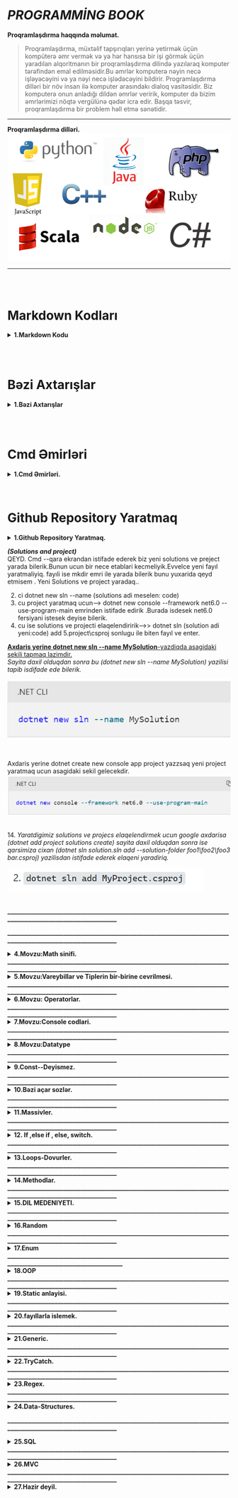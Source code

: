 #  ***PROGRAMMİNG BOOK*** 
<b> **Proqramlaşdırma haqqında məlumat.** </b><br/>
> Proqramlaşdırma, müxtəlif tapşırıqları yerinə yetirmək üçün kompüterə əmr vermək və ya hər hansısa bir işi görmək üçün yaradılan alqoritmanın bir proqramlaşdırma dilində yazılaraq komputer tərəfindən emal edilməsidir.Bu əmrlər komputerə nəyin necə işləyəcəyini və ya nəyi necə işlədəcəyini bildirir. Programlaşdırma dilləri bir növ insan ilə komputer arasındakı dialoq vasitəsidir. Biz komputerə onun anladığı dildən əmrlər veririk, komputer də bizim əmrlərimizi nöqtə vergülünə qədər icra edir. Başqa təsvir, proqramlaşdırma bir problem həll etmə sənətidir.
__________________________________________________________________________________
<b> **Proqramlaşdırma dilləri.**</b><br/>
<img src="image\1_L5QyrMNalM3yhtgdgBcvkQ.png" alt="Sekil silinib" title="Proqramlaşdırma dilləri."/><br/>
__________________________________________________________________________________
<br/><br/>
 # Markdown Kodları
 <details><summary> <b> 1.Markdown Kodu </b></summary><br/>
<b>Mətin üzərində dəyişiklər !</b><br/>

* H1 yazmaq üçün kod  (# CSharp) 
* H2 yazmaq üçün kod  (## CSharp)
* H3 yazmaq üçün kod  (### CSharp)
* H4 yazmaq üçün kod  (#### CSharp)
* H5 yazmaq üçün kod  (##### CSharp)
* H6 yazmaq üçün kod  (###### CSharp)
<br/>
<img src="./image/cs191.png" width="800" height="400" alt="Sekil silinib" title="Text yazilisi."/><br/>

<br/>
<br/>
<b>Çekboks əlavə etmək !</b><br/>

- [X] dolu çekboks  kodu | <b> - [X] Dolu</b>  
- [ ] boş  çekboks  kodu | <b>- [ ] Boş </b>

<br/>
<b>Mətini qalın və italiq yazmaq !</b><br/>

>* **Qalın yazmaq üçün** kod <b>(** Ulduzlar arasında qalın yazır **)</b> <br/>
>* __Qalın yazmaq üçün__ kod <b>(__ Alt xətlər arasında qalın yazır __)</b><br/>
>* *İtaliq yazmaq üçün* kod <b>(* Bir ulduz arasinda mətin italiq olur *)</b>      <br/>
>* _İtaliq yazmaq üçün_ kod <b>(_ Bir alt xətt arasida mətin italiq olur _)</b>      <br/>
>* ~~Üzərindən xətt çəkmək~~ kod <b>(~~ Tilda arasinda mətin uzərindən xətt çəkilir ~~)</b> 
>* Mətin yazdırmaq üçün isə ( > ) bu simvoldan isdifade edilir.
<br/>

<b>Link yerləsdirmək !</b><br/>
[Linkə keçid etmək üçün klikləyin !](https://www.google.com) kodu [Nəsə yaz](Link yerlesdir)

<b>Order ve Unorder yaratmaq !</b><br/>
<i>Bunları yaratmaq üçün aşağıdakı kimi yazılır kodu. </i>

1. A
    1. A
    2. A
2. B
    1. B
    2. B
3. D


* A
     * AA
     * AB
* B
    * BB
    * BA
* C

<b>Kodlarımızı səliqəli şəkildə çərçivəyə salamaq üçün aşağıdakı şəkildəki kimi etmək lazımdır. Burada CSharp sözü daxil edilən kodun hansi proqramlaşdırma dilində olduğunu bildirirş</b><br/>
<img src="./image/cs192.png"  alt="Sekil silinib" title="Nəticəsi aşağıdakı şəkildə gösdərilib."/><br/>
```CSharp 
            Console.WriteLine("Hello, World!");
            Console.ReadLine();
```



________________________________________________________________________________________
</details>

<br/><br/>
# Bəzi Axtarışlar
<details><summary><b>1.Bəzi Axtarışlar</b></summary><br/>
<a href="https://stackoverflow.com/questions/449887/sending-e-mail-using-c-sharp">1.C# E-mail gondermek yolu !</a><br>
<a href="https://survey.stackoverflow.co/2022/#technology">2.Burada proqram dillerinin ilden ile inkisafina baxa bilerik !</a><br>
<a href="https://app.diagrams.net/#G1mSYKv9CSSXe6tr4bshxjfb5QuU_hI0kP">3.Alqoritim qurmaq ucun isdifade edilen sexemleri bize verir !</a><br>
<a href="https://learn.microsoft.com/en-us/dotnet/csharp/language-reference/keywords/">4.C# da acar sozlere baxmaq !</a><br>
<a href="http://www.java2s.com/Tutorial/CSharp/CatalogCSharp.htm">5.C# ders sayiti !</a><br>
<a href="http://extraconversion.com/base-number">6.Say sisteminin cevrilisi!</a>
_________________________________________________________________________________
</details>

<br/><br/>




# Cmd Əmirləri
<details><summary><b>1.Cmd  Əmirləri.</b></summary><br/>

1. <b>cd bosluq enter</b> olduğun fayıla aparır.<br/> 
2. <b>cd bosluq ..</b> bir fayıl geri çıxır.<br/>
3. <b>cd bosluq fayılın adı</b> adı qeyd edilən fayıla kecit edir.<br/> 
4. <b>cls</b> açılmış bütün məlumatları təmizləyir.<br/> 
5. <b>dir</b> fayılın içinə daxil olur.<br/> 
6. <b>mkdir</b> əmri ilə yeni fayıl yaradır.<br/> 
7. <b>prompt $$ </b> yeni sətri dollar ilə başlayır.<br/> 
8. <b>code .</b> visual studio coda keçid əmridir.<br/> 
9. <b>echo "" >>.gitignore</b> -- burada yeni cmd ekranında .gitignore fayılı yarada bilərik bu əmirlə.<br/>
10. <b>rundll32.exe user32.dll,LockWorkStation</b> komputeri cmd ile kilidləmək üçün olan əmirdir.<br/>
_________________________________________________________________________________
</details>
<br/><br/>

# Github Repository Yaratmaq
<details><summary><b>1.Github Repository Yaratmaq.</b></summary><br/>

>QEYD. Github yaratmaq ucun profile daxil olub qeydiyatdan kecirik, daha sonra ise bir nece emirden isdifade ederek yeni repositories yarada bilerik .
    …or create a new repository on the command line

```Github
echo "# Test-edrem" >> README.md
git init
git add README.md
git commit -m "first commit"
git branch -M main
git remote add origin https://github.com/xasiyevsamir/Test-edrem.git
git push -u origin main

```

```Github 
    

1.  git clone (linkimizi buraya yerlesdiririk).<br/>
2.  echo "dirnaq arasina ne isdesez yaza bilersiz">> README.md -------->>(readme fayıli yaratmaq ucundur.)<br/>
3.  git init ---------->>>(git pafqasi yaratmaq ucundur )<br/>
4.  git add README.md ------->>(readmi fayılini testiq etmek ucun)<br/>
5.  git commit -m "first commit" -----(deyisikliye ad vermek ucun)<br/>
6.  git branch -M main<br/>
7.  git remote add origin https://github.com/xasiyevRandom method./taskkkk.git<br/>
8.  git push -u origin main<br/>
9.  Eger Github-a ilk defe qosuluruqsa onda asgidaki emirleri etmeliyik ardicilliqla.<br/>
<b>a.git</b> config --global user.name "xasiyevsamir"<br/>
<b>b.git</b> config --global user.email "qeydiyyatdan kecdiyimiz email."<br/>
<b>c.git</b> config --global user.password "qeydiyyatdan kecdikde yaratdigimiz password."<br/>
<b>d.git</b> config user.name "xasiyevsamir"<br/>
<b>e.git</b> config user.email "qeydiyyatdan kecdiyimiz email."<br/>
<b>f.git</b> config user.password "qeydiyyatdan kecdikde yaratdigimiz password."<br/>
Bu emirlerden istifade etmekle yeni repositories yarada bilerik!!!
```
</details>









<b><i>(Solutions and project)</i></b><br/>
QEYD. Cmd --qara ekrandan istifade ederek biz yeni solutions ve preject yarada bilerik.Bunun ucun bir nece etablari kecmeliyik.Evvelce yeni fayıl yaratmaliyiq. fayıli ise mkdir emri ile yarada bilerik bunu yuxarida qeyd etmisem . Yeni Solutions ve project yaradaq..


2.  ci dotnet new sln --name (solutions adi meselen: code)
3.  cu project yaratmaq ucun--> dotnet new console --framework net6.0 --use-program-main emrinden istifade edirik .Burada isdesek net6.0 fersiyani istesek deyise bilerik.
4.  cu ise solutions ve projecti elaqelendiririk-->> dotnet sln (solution adi yeni:code) add 5.project\csproj sonlugu ile biten fayıl ve enter.<br/>

<a href="https://learn.microsoft.com/en-us/dotnet/core/tools/dotnet-sln"><b>Axdaris yerine dotnet new sln --name MySolution</b>-yazdiqda asagidaki sekili tapmaq lazimdir.</a><br/>
<i>Sayita daxil olduqdan sonra bu (dotnet new sln --name MySolution) yazilisi tapib isdifade ede bilerik. </i><br/>

<p>
<img src="image\cs35.png" alt="Sekil silinib" title="Yeni solutions yaratmaq."/>
</p><br/>
<p> Axdaris yerine dotnet create new console app project yazzsaq yeni project yaratmaq ucun asagidaki sekil gelecekdir.
<img src="image\cs36.png" alt="Sekil silinib" title="Yeni project yaratmaq."/>
</p><br/> 14.<i> Yaratdigimiz solutions ve projecs elaqelendirmek ucun google axdarisa (dotnet add project solutions create) sayita daxil olduqdan sonra ise qarsimiza cixan (dotnet sln solution.sln add --solution-folder foo1\foo2\foo3 bar.csproj) yazilisdan istifade ederek elaqeni yaradiriq.</i><br/>
<p>
<img src="image\cs37.png" alt="Sekil silinib" title="Yeni solutions yaratmaq."/>
</p><br/>
</details>
<b>________________________________________________________________________________________________________________</b>


<b>________________________________________________________________________________________________________________</b>

<details><summary><b>4.Movzu:Math sinifi.</b></summary><br/><br/>

1.<b>(Math.Pow(10,2))</b> ---> burada 10 kvadratini yazmisiq yeni (10\*10) .Bunu isdediyimiz kimi yaza bilerik yeni kub ve s. Meselen: Math.Pow(10,3) , (10,4).<br/> 2.<b>(Math.Log10)</b>---> ededin nece reqemli oldugunu tapir amma neticenin usdune mutleq 1 gelirik.<br/> 3.<b>(Math.sqrt)</b>----> koku tapmaq ucun istifada edilir.<br/> 4.<b>(Math.Round)</b>---> riyazi yuvarlasdirmaq ucun istifade edilir.<br/> 5.<b>(Math.Floor)</b>---> asagi yuvarlasdirmaq,yeni tam hisseye kimi atir.<br/> 6.<b>(Math.Ceiling)</b>---> yuxari yuvarlasdirmaq.<br/> 7.<b>(Math.PI)</b>---> pi deyeridir .hesabliyada isdifade ede bilerik.<br/> 8.<b>(Math.Abs)</b>--->Modulu tapmaq ucundur.<br/> 9.<b>(Math.Max)</b>--> ededin maksimumun tapir.<br/> 10.<b>(Math.Min)</b>--> ededin minumumun tapir.<br/>

</details>
<b>________________________________________________________________________________________________________________</b>

<details><summary><b>5.Movzu:Vareybillar ve Tiplerin bir-birine cevrilmesi.</b></summary>
23. Vareybillar bizim kod yazarken adlandirdigimiz hissedir ,yeni aldigimiz melumati, deyeri neyin daxilinde saxliyiriqsa bunlara vareybillar deyilir.Mes : int a =10; char='A'; string b="cofe", double c=12.3;
burada a,b, ve c vareybil adlanir.Vareybillari biz teyin edirik. Burada 10, 12.3, "cofe" ise data adlanir yeni melumat.Burada int, string ve double ise bizim datatype adlanir.Yeni datatype datanin hansi tipdan oldugunu bildirir, fincanda cofe dedikde burda cofe data b vareybil string ise datatype-dir.Yeni fincanin hansi materialdan oldugunu bildirir yeni saxsi ve ya suse.
<b>DataType-larin Novleri .</b>DataType 2 novu var <b>(Value ve Refarence)</b><br/><details><summary><b>Value</b></summary>Reqem tipli datalari saxlamaq ucundur Mes:<b>int,double,char,float,byte</b><br/><b>Reqem Tiplerin Cevrilmesi.</b> Bunun 2 izahi var.<br/> <b>1.Implicit ot auto conversion.</b><br/><i>Sekilde gorduyumuz kimi az tutumlu datatype cox tutumlu datatype uzerine atriq yeni onsuzda short ve int byte uzerine gotre bilir ve buna gorede bu cevirmeye avtomatic implicit deyilir.Yeni avtomatiq olaraq cevrir problemsiz.</i>
<a href="https://learn.microsoft.com/en-us/dotnet/csharp/language-reference/builtin-types/integral-numeric-types">1.Reqem tiplere bax.</a><br/>
<a href="http://www.unitconversion.org/numbers/base-10-to-base-2-conversion.html">2.Say sistemlerine cevirmeler.</a><br/>
<p>
 <img src="image\cs1.png" width="300" height="200" alt="Sekil silinib" title="Cevirme avtomatic implicit"/>
 </p><br/>
 <b>2.Explicit conversion.</b><br/>
 <i>Sekilden gorduyumuz kimi int tipinden olan bir datani ondan kicik tipe int-e cevirmek isdemisik ve biz cevirerken (short) yazmaqla demisik ki problem yoxdu int tipinde olan datani short tipi qebul ede bilecek ve qebul ede bilmese mesuliyyeti uzerime gotrurem .Eger short gotre bilmerse hemin tipi dovur edir ve ozu gotre bileceyi datada dayanir.Eger biz problem oldugu halda bize melum olmagini isdesek <b>checked</b>-ile biz bu erroru gore bilerik.</i>
 <p>
 <img src="image\cs2.png" width="300" height="200" alt="Sekil silinib" title="Explicit conversion."/>
 <img src="image\cs3.png" width="300" height="200" alt="Sekil silinib" title="Checked erroru."/>
</p>
<i><b>dec>long>doub>int>short>byte</b>.Reqem tipli datatiplerin tutumuna gore muqayisesi.</i>
<p>
<i>Reqem tipleri asagidakilardir.</i>
 <img src="image\cs44.png"  alt="Sekil silinib" title="Reqem tipleri"/>
</p>
 </details>
<details><summary><b>Refarence</b></summary><br/>Metin tipli datalari saxlamaq ucundur Mes:<b>string, class,Method,Massiv ve s.</b><br/>
<b><i>1.Convert.ToInt32</i></b>----> <i>Butun tiplerden cevirme apara bilir Parse dan ferqli olaraq.</i><br/>
<b><i>2.Tipin adi.Parse</i></b> ----> </i>Yalniz reqem tipli stringleri cevire bilir. mes: "123". Yeni string olmayan neyise cevire bilmir</i>.<br/>
<b><i>3.Tipin adi.TryParse(date, out Tipin adi a)</b></i>---> <i>bu cevirme digerlerinden ferqlenir yeni geriye bool (ture,false) qaytarir yeni cevrile bilir ya cevrile bilmir .</i></details>
</details>
<b>________________________________________________________________________________________________________________</b>

<details><summary><b>6.Movzu: Operatorlar.</b></summary>
Operatorlar bir nece yere ayrilirlar bunlar asagidakilardir.
<p>
 <img src="image\cs4.png" width="650" height="400" alt="Sekil silinib" title="Operatorlar."/>
 </p><br/>

 <details><summary><p><b>Sade operatorlar--></b>
 <img src="image\cs6.png" width="300"  alt="Sekil silinib" title=" Sade Operatorlar."/>
 </p></summary>
 <p>
 <img src="image\cs38.png"  alt="Sekil silinib" title=" Umumi sade emelliyat."/>
 </p>
<p>
 <img src="image\cs5.png" width="30px" height="30px" alt="Sekil silinib" title=" Toplama Operatoru."/>
 __Toplama emeliyyatini yerine yetirmek ucundur.<b> int number=number1+number2</b><br/>
 <img src="image\cs7.png" width="30px" height="30px" alt="Sekil silinib" title=" Cixma Operatoru."/>
 __Cixma emeliyyatini yerine yetirmek ucundur.<b> int number=number1-number2</b><br/>
 <img src="image\cs8.png" width="30px" height="30px" alt="Sekil silinib" title="Vurma Operatoru."/>
 __Vurma emeliyyatini yerine yetirmek ucundur.<b> int number=number1*number2</b><br/>
 <img src="image\cs9.png" width="30px" height="30px" alt="Sekil silinib" title="Bolme Operatoru."/>
 __Bolme emeliyyatini yerine yetirmek ucundur.<b> int number=number1/number2</b><br/>
 <img src="image\cs10.png" width="30px" height="30px" alt="Sekil silinib" title="Qaliq Alma Operatoru."/>
 __Qaliq alma emeliyyatini yerine yetirmek ucundur.<b> int number=number1%number2</b><br/>
 <img src="image\cs11.png" width="30px" height="30px" alt="Sekil silinib" title="Bir artirma Operatoru."/>
 __Bir artirma emeliyyatini yerine yetirmek ucundur.<b> int number=5; number++;</b><br/>
 <img src="image\cs12.png" width="30px" height="30px" alt="Sekil silinib" title="Bir azaltma Operatoru."/>
 __Bir azaltma emeliyyatini yerine yetirmek ucundur.<b> int number=5; number--;</b><br/>
 </p></details>
 <details><summary><p><b> Mentiqsel operatorlar--></b>
 <img src="image\cs13.png" width="300"  alt="Sekil silinib" title="Mentiqsel operatorlar."/>
 </p></summary>
 <img src="image\cs14.png" width="30px" height="30px" alt="Sekil silinib" title="Beraberdir Operatoru."/>
 __Beraberdir sertini yoxlamaq ucun operatordur ve geriye <b><i>true, false</i></b> qaytarir.<b></b><br/>
 <img src="image\cs15.png" alt="Sekil silinib" title="If ile yoxlamaq."/><br/>
 <img src="image\16.png" width="30px" height="30px" alt="Sekil silinib" title=" Ferqli Beraberdir Operatoru."/>
 __ Ferqli Beraberdir sertini yoxlamaq ucun operatordur ve geriye <b><i>true, false</i></b> qaytarir.<b></b><br/>
 <img src="image\cs16.png" alt="Sekil silinib" title="If ile yoxlamaq."/><br/>
 <img src="image\cs17.png" width="30px" height="30px" alt="Sekil silinib" title="Boyukdur Kicikdir Operatoru."/>
 __ Boyuk ve ya Kicik olub olmadigini yoxlamaq ucun operatordur ve geriye <b><i>true, false</i></b> qaytarir.<br/>
 <img src="image\cs18.png" alt="Sekil silinib" title="If ile yoxlamaq."/><br/>
 <img src="image\cs19.png" width="30px" height="30px" alt="Sekil silinib" title="Boyuk beraberdir Kicik beraberdir Operatoru."/>
 __ Boyuk beraberdir ve ya Kicik beraberdir olub olmadigini yoxlamaq ucun operatordur ve geriye <b><i>true, false</i></b> qaytarir.<br/>
 <img src="image\cs20.png" alt="Sekil silinib" title="If ile yoxlamaq."/><br/>
 <p>
 </details>
<details><summary><p><b>Serti operatorlar--></b>
 <img src="image\cs21.png" width="300"  alt="Sekil silinib" title="Serti operatorlar."/>
 </p></summary>
 <p>
 <img src="image\cs22.png" width="30px" height="30px" alt="Sekil silinib" title="Ve Operatoru."/>
 __ Ve operatoru butun sertlerin dogru olub olmadigini yoxlamaq ucun operatordur ve geriye <b><i>true, false</i></b> qaytarir. Butun sertler mutleq dogru olmalidir.Qeyd edek ki VE operatoru butun sertlerin her birini yoxlayir ki belke sonuncu sert false oldu diye.<br/>
 <img src="image\cs23.png" alt="Sekil silinib" title="If ile yoxlamaq."/><br/>
 <img src="image\cs24.png" width="30px" height="30px" alt="Sekil silinib" title="Ve ya Operatoru."/>
 __ Ve ya operatoru sertlerin hec olmasa biri dogru olub olmadigini yoxlamaq ucun operatordur ve geriye <b><i>true, false</i></b> qaytarir.Sertlererin hec olmasa biri mutleq dogru olmalidir.Qeyd edek kiVE YA operatoru evvelki sertlerde true gorse diger sertleri yoxlamir cunki VE YA operatorununa bir ture serti de qanedir.<br/>
 <img src="image\cs25.png" alt="Sekil silinib" title="If ile yoxlamaq."/><br/>
 <img src="image\cs26.png" width="30px" height="30px" alt="Sekil silinib" title="Inkar Operatoru."/>
 __ Inkar operatoru eger sertde <i>ture</i> gelse onu <i>false</i>, <i>false</i> gelse ise <i>true </i>edecekdir.<br/>
 <img src="image\cs27.png" alt="Sekil silinib" title="If ile yoxlamaq."/><br/>
 </p></details>
 <details><summary><p><b>BitWise operatorlar--></b>
 <img src="image\cs28.png" width="300"  alt="Sekil silinib" title="BitWise operatorlar."/>
 </p></summary>
 <p>
 <b>Hazirlanmayib.</b>
 </p>
 <p></details>
<details><summary><p><b>Teyin operatorlar--></b>
 <img src="image\cs29.png" width="300"  alt="Sekil silinib" title="Teyin operatorlar."/>
 </p></summary>
 <p>
 <img src="image\cs30.png" width="30px" height="30px" alt="Sekil silinib" title="Data Cix menimsetme Operatoru."/>
 __ Bu operatoru qisa yazilisda isdifade edirik .Sekilde baxa bilersiz.<br/>
 <img src="image\cs32.png" width="300"  alt="Sekil silinib" title="Qisa yazilis izah."/><br/>
 <img src="image\cs33.png" width="30px" height="30px" alt="Sekil silinib" title="Data Topla menimsetme Operatoru."/>
 __ Bu operatoru qisa yazilisda isdifade edirik .Sekilde baxa bilersiz.<br/>
 <img src="image\cs31.png" width="300"  alt="Sekil silinib" title="Qisa yazilis izah."/>
 <h1>Eyni ile vurma bolme eynidir.</h1>
 </p>
</details>
<details><summary><p><b>Muxdelif emeliyyat operatorlar--></b>
 <img src="image\cs34.png" width="300"  alt="Sekil silinib" title="Muxdelif emeliyyat operatorlar"/>
 </p></summary>
<i><b>Sizeof(int)-</b>DateType nece byte yer tutdugunu bildirir.</i><br/>
 <img src="image\cs39.png" width="300"  alt="Sekil silinib" title="Sizeof operatorlar"/>
 <img src="image\cs40.png" width="300"  alt="Sekil silinib" title="Netice"/><br/>
 <i><b>typeof(int)-</b>Datanin tayipini yoxlamaq ucundur.</i><br/>
 <img src="image\cs41.png" width="300"  alt="Sekil silinib" title="typeof operatorlar"/>
 <img src="image\cs42.png" width="300"  alt="Sekil silinib" title="Netice"/><br/>
 <i><b>?-null operatoru</b>-Reqem tipli datalar hec vaxd null ola bilmez ama biz mecbur ede bilerik ki o null olsun ve olanda serte girsin.</i><br/>
 <img src="image\cs43.png" width="300"  alt="Sekil silinib" title="?-null operatorlar"/>
 </p></summary>
</details></details>
<b>________________________________________________________________________________________________________________</b>

<details><summary><b>7.Movzu:Console codlari.</b></summary>
1.<b>Console.Write();</b> ---> bu kod vasitesi ile biz ekranda her hansi bir melumati cap(yazdira) ede bilerik.Yazini cap edir ve nobeti yazini cap etdirende qarsisina alir yeni Console.Write("Random method.")
Console.Write("xasiyev") netice---> Random method.xasiyev olacaqdir. oldugu setirde qalir.<br/> 2.<b>Console.WriteLine();</b> ---> bu yuxaridaki emirle eynidir lakin bu emirde eyni setirde deyil novbeti setire kecid olunur.<b>Netice----> Random method. </b> --->> xasiyev olacaqdir.<br/> 5.<b>Console.Redkey();</b> yazilmis her hansi melumati oxumaq ucun ekranda gozluyer bir melumat daxil etdikde ise baglanar.<br/> 6.<b>var key=Console.ReadKey(), (key.Key==ConsoleKey.Enter)</b>bu yazilisla biz isdifadecinin hasi duymeni sabasini izah ede bilerik.<br/> 7.<b>Console.ReadLine();</b> istifadeciden melumat almaq ucun ekranda gozluyer melumati daxil edib enteri basdiqada melumati bize getrir.<br/> 8.<b>Console.CursorTop()</b> bu method ise kursorun hal hazirki durdugu yeri gosderir.<br/> 9.<b>Console.SetCursorPosition(0,Console.CursorTop)</b> bu method ile cursoru harda durmagindan asli olmayaraq hemin setrin ilk baslangicina getrir.burada sifir o demekdirki hemin setr olsun Console.CursorTop ise hemin setirde kursorun hal hazirki durdugu yer.<br/> 10.<b>Console.WindowWidth</b> bu ise console ekrani boyunca demekdir.<br/>
</details>
<b>________________________________________________________________________________________________________________</b>

<details><summary><b>8.Movzu:Datatype</b></summary>
<b>Datatype 4 yere ayrilir .<i>(Metin, reqem, mentiqi, zaman......).....</i><a href="https://www.w3schools.com/cs/cs_data_types.php">Data type baxin --></a><br/></b><br/>
<details><summary><b>Metin tipli Datatipe.</b></summary>
1.<b>string</b> --> Her hansi bir metin tipli melumatlari saxlamaq ucun istifade edilir.Mes: <b>string name ="Random method.", "Random method. 123","1234".</b> stringin uzunlugu <b>name.Lenght</b> propertisi ile tapilir, bu zaman bosluqlarda sayilir.mes: <i>"Random method. 123" de uzunluq</i><b> 9 dur.</b><br/>
 <img src="image\cs147.png"   alt="Sekil silinib" title="?-null operatorlar"/>
</details>.

<b></b><br/> 2.<b>(Char)</b> --> bu tipde string tipi kimi eynidir lakin bir metin yeni A,B daxil etdikde istifade edrik eyni zamanda string de istifade etmek dogrudur .<b>string ve char methodlari</b><br/> -<b>(Join())</b> (qosmaq,birlesdirmek menasini verir) bu method ile metinleri bir birine isdediyimiz sekilde birlesdire bilerik. Mes: <b>string name1=string.Join("*",name)</b> -->Netice:Random method.*Random method. 123*1234 string[] ve char[] massivine ayitdir.<br/> -<b>(ToCharArray())</b> bu method ile stringde olan metni herif herif Char[] masivine yazdira bilerik.<br/> -<b>(Array.Reverse())</b> bu method masivlerin sonuncu ideksinden baslar sifirinci idekse atar sora axirdan 2ci ideksi birinci indekse atar ve s.<br/> -<b>(Data.PadLeft(6,'0'))</b> bu method sola isdenilen simvolu ve ya bolsulugu atmaq ucundur.Burda sola 6 sifir atdiq.<br/> -<b>(Data.PadRight(6,'0'))</b> bu method saga isdelinen simvolu ve ya boslugu atmaq ucundur.Burda saga 6 sifir atdiq.<br/> -<b>(Data.ToUpper())</b> bu method gelen ve ya elimizde olan datani hamisini boyuk heriflere cevirir.<br/> -<b>(Data.ToLower())</b> bu method gelen ve ya elimizde olan datanin hamisini kicik herife cevirir.<br/> -<b>(Data.Substring(0,4))</b> bu method datada necenci indeksden deyrikse ordan basliyir ve nece element gotur deyirikse o qederini gotrur, mes:burda 0-ci indeksden basliyir ve 4 element gotrur.<br/> -<b>(Data.IndexOf)</b>(indeks menasina gelir)--> bu method ise massiv ve ya kolleksionun daxilinde her hansi data var sa onun indeksini geri int olaraq donur.mes:<b>(int indeks= A1.IndexOf("Random method.");)</b> sozu varsa gedib onun indeksini tapib getrir.Amma qeyd edek ki bu method qarsisina cixan birinci elementin indeksini gotrur ve emeliyyati bitrir ,yeni orda bir nece Random method. sozu olsa ilk qarsisina cixani goturecekdi. Qeyd: edeki eger axdardigimiz soz orada yoxdursa int olaraq geri donus <b>-1</b> olacaqdir .Cunki sifir ozu mumkun indeksdir.<br/> -<b>(Data.Replace("Random method.","valeh"))</b> bu method ise metinde olan isdenilen datani basqa data ile deyismeye imkan verir.Burada Random method. sozunu metinden cixarib valeh sozunu elave etdik.<br/> -<b>(Data.Trim())</b> bu method sonda ve evvelde ki bosluqlari ve ya <b>Data.Trim('*')</b> sonu ve evelindeki ulduz ve ya diger simvollar olarsa olarida silecek.<br/> -<b>(Data.TrimStart())</b> bu methodda trimden toreyib ve ondan ferqli olaraq datanin evvelindeki boslugu ve ya simvolu silir.<br/> -<b>(Data.TrimEnd())</b> bu methodda trimden toreyib ve ondan ferqli olaraq datanin sonundaki boslugu ve ya simvollari silir.<br/> -<b>(Data.LastIndexOf())</b> IndexOf ile eyni isi gorur sadece axdarisa sondan baslayir ve ilk dogru melumati tapan kimi onun indeksini int olaraq geri donur ve emeliyyatii bitirir.Qeyd: LastIndexOf sondan basliyaraq yoxlayir ve ilk uygun datanin ik elementinin indeksini geri qaytarir mes:(Random method.) axdarsaq s- herifinin indeksini bize geri donus edecek.<br/> -<b>(Data.Insert(1,"salam"))</b> bu method ile isdenilen indekse isdediyimiz datani elave ede bilerik.burada 1ci indekse salam sozunu elave etdik.<br/> -<b>(Data.Remove(1,2))</b> bu method ile isdenilen indeksden baslayib sile bilerik eyni zamanda silme araliginida biz veririk meselen biz burda 1 ci indeksden basla 2 element sil demisik.<br/> -<b>string s=new string('\*',3)</b> --> bu o demekdir ki 3 dene <b>\*\*\*</b> yazdiracaq.Amma method deyil string obyektidir.<br/> 4.<b>StringBuilder sb = new StringBuilder();</b> bu da bir sinifdir ve metinlerle isleyir ve string tiplerinden daha cox suretlidi kolleksiondur demek olar ki. ve onun metodlari asagidakilardir.<br/>

-<br>sb.Append("Random method.")</b> bu methodun komeyi ile datani stringbuilder e elave etmek olar.Bu methodun 25 overladi var ve demek olarki butun tipleri stringbuilder e elave etmek olur.<br/> -<b>sb.AppendLine()</b> bu method ise datani elave edir ve novbeti datani bir asagi setre elave edir.BU methodun 3 overladi var yeni bezi tipleri stringe cevrib gondermeliyik.<br/> -<b>sb.AppendFormat("{0}{1}",2,3)</b> bu method ile stringleri datalara uygun yaza bilerik.Burada 0 ci indekse 2 1ci indekse ise 3 atdi.<br/> -<b>sb.AppendJoin()</b> bu method ise stringlerde oldugu kimi burdada datalari bir birine isdediyimiz kimi birlesdirir.<br/> -<b>sb.Clear()</b> bu method ile datani sile bilerik.<br/> -<b>sb.Length</b> bu ise method deyil sadece uzunlugunu tapa bilerik stringbuildin.<br/> -<b>sb.Capacity</b> bu da method deyil sadece ayirdigi yerdir .<br/>

5.<b>(object)</b> bu tip uzerine butun tipleri ala bilir yeni inti, double, string ve s.Lakin uzerine aldigi tipi o tip kimi de cixarmalidir. int a=10; object b=a;(qutulama boxing) int c=(int)b;(qutudan cixartma unboxing). bunlari intin dauble kecidi ve double
inte kecidi ile qarisdirmaq olma . Cox oxsasada coxda ferqlidirler. object tipin eslinde xaricden nese gelerse saxlanilmasi uc isdifade oluna biler. Cunki biz xaricden hansi tipin geleceyini bilmirik .<br/> 6.<b>(var)</b>---> Var sagina baxaraq datanin hansi tipden oldugunu anliyir. var tip deyil .<br/> 7.<b>(dynamic)</b> tipdir ve onun icindeki datalara baxa ve uzerinde emeliyat apara bilerik.sadece sehv nese daxil etdikde error bizden gizledir.<br/> 8.<b>(as)</b> bu kivord obyekte geden tipin hansi tip oldugunu bilmek ucun ve as kivordu geriye null qaytarir. Null ola bileceyini demek isdiyirikse ? isaresinden istifade edirik mes: byte? a=b as byte?.<br/> 9.<b>(is)</b> bu kivord de eyni ile as benzeyir yeni opject den gelen bayitdirmi int c =10; object v=c; (v is byte) ve ya (v is int)<br/>

<p><img src="image\cs46.png" height="500px"  alt="Sekil silinib" title="Interpolisin yazilisi."/></p>
</details>
<b>________________________________________________________________________________________________________________</b>
<details><summary><b>9.Const--Deyismez.</b></summary>
<b>Const</b>--<i>Staticdir ve deyisdirile bilmez ilk olaraq hansi deyeri aldisa o deyeride saxlayacaqdir.</i><br/>
<p><img src="image\cs45.png"  alt="Sekil silinib" title="Const-Sabit."/></p><br/><br/>
<b>readonly</b>--<i>Static deyil ve ilk yaradilan anda deyer ala biler ve ya conustructor methodun terkibinde deyer ala biler basqa hec yerde deyer ala bilmez.</i><br/>
<p><img src="image\cs190.png"   alt="Sekil silinib" title="readonly"/></p>
</details><b>________________________________________________________________________________________________________________</b>
<details>
<summary><b>10.Bəzi açar sozlər.</b></summary>
<p>
<img src="image\cs189.png"  alt="Sekil silinib" title="Acar sozler."/><br/><br/>
<img src="image\cs188.png"  alt="Sekil silinib" title="Acar sozler."/><br/><br/>


</p>
</details>
<b>________________________________________________________________________________________________________________</b>
<details><summary><b>11.Massivler.</b></summary>
 <i>
 <b>(int[] number=new int[3])</b> --> burada biz int vassivi yaratdiq .Massivler muxdelif tiplerden ola biler.Burada int[3] 3 reqemi masivvin nece elementli olmasini yeni nece int tipinden data saxlamasini gosderir.Burada 3 indeksli yeni 3 data saxlanilir.Lakin komputer sayarken 0 dan saymaga baslayir.Yeni (0,1,2) burda saysaq 3 data saxlamaq olar yeni 0 ci indeksde bir data ve digerlerinde eynisi.Massivlerin mehtodlari var ve biz bu methodlari istifade etmek ucun <b>Array.</b> klasindan isdifade edirik .Yeni massiv ucun hansi methodu cagirsaq Array. deyirik.BU methodlar asagidakilardir.
 </i>
<p><img src="image\cs47.png"   alt="Sekil silinib" title="1 olculu Massivler."/></p>
<a href="https://learn.microsoft.com/en-us/dotnet/csharp/programming-guide/arrays/multidimensional-arrays">1.Cox olculu massiv !</a><br/>
<b>Iki olculu massiv</b>.<i>Yuxaridaki sekildeki massiv 1 olculu massivdir 2 olculu massiv ise asagidakidir.</i><br/>
<p><img src="image\cs48.png"   alt="Sekil silinib" title="2 olculu Massivler."/></p>
<b>(int[] number=new int[3])</b> --> burada biz int vassivi yaratdiq .Massivler muxdelif tiplerden ola biler.Burada int[3] 3 reqemi masivvin nece elementli olmasini yeni nece int tipinden data saxlamasini gosderir.<br/>Burada 3 indeksli yeni 3 data saxlanilir.Lakin komputer sayarken 0 dan saymaga baslayir.Yeni (0,1,2) burda saysaq 3 data saxlamaq olar yeni 0 ci indeksde bir data ve digerlerinde eynisi.<br/>Massivlerin mehtodlari var ve biz bu methodlari istifade etmek ucun <b>Array)</b> klasindan isdifade edirik .Yeni massiv ucun hansi methodu cagirsaq Array. deyirik.BU methodlar asagidakilardir.<br/>
<b>1.Array.Resize(ref massiv, a))</b> bu method ile biz masssivin nece elementli oldugunu bilmediyimiz halda isdifade ederek her defe massivin uzunlugunu artira bilerik ve ref massiv ve int a datalarini qebul edir.<br/>
<b>2.Array.IndexOf()</b>(indeks menasina gelir)--> mena olaraq eyni isi gorur ferqi odur ki massivlerde <b>Array.)</b> diye cagrilir stringlerde ise <b>data.)</b> cagrilir.<br/>
<b>3.Array.Reverse()</b> bu method masivlerin sonuncu ideksinden baslar sifirinci idekse atar sora axirdan 2ci ideksi birinci indekse atar ve s. mena olaraq eyni isi gorur ferqi odur ki massivlerde <b>Array.)</b> diye cagrilir stringlerde ise <b>data.)</b> cagrilir.<br/>
<b>4.Sort()</b>(menasi A-Z e duzmek,siralamaqdir)-> A-Z e siraliyir metinleri ve reqemleri ise kicikden boyuye. mena olaraq eyni isi gorur ferqi odur ki massivlerde <b>4.Array.</b> diye cagrilir stringlerde ise <b>data.)</b> cagrilir.<br/>
<b>5.Array.Clear())</b> bu method ile massivin butun indekslerindeki elementleri hamisini sifir edir.<br/>
<b>6.Array.Exists(array, a => a == 10); int[] array = { 1, 5, 3, 4, 5, 4, 7, 8, 11, 10, 11, },)</b> bu method ise massivin icinde bize lazim olan eded var yoxsa yoxdur diye bize cavab verir ve geri donus ture ve false doner. Burada => boyukdur lamda isaresi adlanir ve yoxluyur ve cavab qaytarir , gorunduyu kimi biz burada massivde 10 reqemin olub olmamisini yoxlamisiq ve bize ture cavabini donecekdir.<br/>
<b>7.Array.FindAll(array, a => a == 5))</b> bu method da Array.Exists ile eyni isi gorur yeni axdardigimizi tapir ferqli olaraq ture,false deyil tapdigi datanin ozunu geri doner.<br/>
<b>8.Array.Copy(array,Newarray , 2, 5))</b> bu method ile bir massivdeki datani diger massive kopyaliya bilerik ve bunun ucun hansi massivden gotureceyikse onu qeyd edirik yeni massiv hansi olacaqsa onu qeyd edirik ve necenci indeksden baslasin kopyalamaga onu ve sonda nece element kopyalanacaq onu qeyd edirik.<br/>
</details>
<b>________________________________________________________________________________________________________________</b>
<details><summary><b>12. If ,else if , else, switch.</b></summary>
<i>Serti skopkalar--Bir nece sertin eyni anda yoxlanmasini isdeyirikse bir nece <b>if</b> yazmaliyiq ki butun sertlere daxil olsun eks halda ise bir <b>if</b> ve bir nece <b> else if</b> yazmaliyiq bu halda yalniz dogru serte daxil olacaq yeni butun sertleri bir bir yoxlamiyacaq . <b>else</b> ise ifin eksini bildirir. If olmadan else if ve ya else yazmaq olmaz.<b>if</b> -den sonra bir nece if ve ya else if yaza bilerik.</i><br/>
<p><img src="image\cs49.png"   alt="Sekil silinib" title="If ,else if , else,."/></p>
<i>switch skopqasi</i>
<p><img src="image\cs50.png"  width="350"   alt="Sekil silinib" title="switch."/></p>
<p><img src="image\cs51.png"  width="350"   alt="Sekil silinib" title="switch ferqli case olduqda ve eyni isi gordukde."/></p>

</details>
<b>________________________________________________________________________________________________________________</b>
<details><summary><b>13.Loops-Dovurler.</b></summary>
<i>Dovurlerin bir nece novleri var bunlara misal olaraq asagidakilari gosdere bilerik.
</i>
<ul type="square">
  <li><b>for loop;</b></li>
  <li><b>while loop;</b></li>
  <li><b>do while loop;</b></li>
  <li><b>foreach loop;</b></li>
</ul>
<i><b>for loop</b>.Asagidaki sekilde sertin yerine yeni for ne qeder dovur etmelidir yerine <b>true</b> yazdiqda sonsuz dovre dusecek.
</i><br/>
<p><img src="image\cs52.png"    alt="Sekil silinib" title="for loop"/></p>
<i><b>break-(qirmaq) ve contiune-(davam etmek)</b>.Acar sozlerdir ve dovur olduqda dovru isdediyimiz zaman qira ve ya davam etdire bilerik.Bu acar sozleri butun loop-larda isdifade ede bilerik.</i>
<p><img src="image\cs53.png"    alt="Sekil silinib" title="Acar sozler."/></p>
<i><b>while loop</b>. While dovru true,false qebul edir yeni ture oldugu muddetce dovur davam edecekdir.Ne zaman dovur false olarsa o zaman dovur bitecekdir.</i><br/>
<p><img src="image\cs54.png"    alt="Sekil silinib" title="While loop."/></p>
<i><b>do While loop</b>. Bu loop da While loop ile eynidir yalniz bir ferqi odur ki en azi emeliyyata bir defe girir sonra serti yoxlayir yeni sert sonda yoxlanilir true ise dovur davam edir false olduqda ise dovur bitir.</i><br/>
<p><img src="image\cs55.png"    alt="Sekil silinib" title="do While loop."/></p>
<i><b>foreach loop</b>. Bu dovur indeksli olan datalarda isdifade edile biler meselen massivler ve s.</i><br/>
<p><img src="image\cs56.png"    alt="Sekil silinib" title="foreach loop."/></p>
<i><b>goto l1</b>.Bu dovur ise yuxaridakilardan ferqli olaraq biz sert dogru olduqda yeniden kodu oxmagini yeni yeniden baslamasini isdiye bilerik.Asagidaki sekilde daha yaxsi izah edilib. Diger dovur ise method-un icinde ozunu cagirmaqdi asagidaki sekilde her iki mmisal gosterilib.</i><br/>
<p><img src="image\cs57.png"    alt="Sekil silinib" title="goto l1."/></p>
<p><img src="image\cs58.png"    alt="Sekil silinib" title="Method ile dovur."/></p>

</details>
<b>________________________________________________________________________________________________________________</b>
<details><summary><b>14.Methodlar.</b></summary>
<i><b>(Methodlar)</b>----> methodlar kod yazarken bize cox komeklik edir yeni bir method yazib bir hissesi eyni olan tapsiriqda yeniden cagirib isdifade ede bilerik.Biz yeni metodlar yarada bilerik.Methodlar geriye deyer qaytaran ve geriye deyer qaytarmiyan olur.Geriye deyer qaytaran methodlarda <b>return)</b> acar sozunden isdifade olunur.Methodlari Class-larin daxilinde yaradilir ve isdediyimiz qeder method yarada bilerik .Methodlar eyni adli olduqda gonderilen <b>datatype-lari)</b> ferqli olmalidir.Mes: Topla methodu <b>int number)</b> qebul edirse novbeti Topla methodu <b>int number,int a)</b> qebul etmelidir ve s.Deqiq desek method adlari eyni olduqda onlarin data qebul etmelerinin sayi ferqli ve ya daxil olan datanin tipleri ferqli ya da ki daxil olunan datalarin sayi eyni olsa yerleri ferqli olmalidir.Geri deyer qaytarmayan methodlari ise <b>void</b>--> adlanir yeni hecne deyer qaytarmir.</i><br/>
<i><b>1.Geri deyer qaytarmayan method yeni return olmayan method.</b></i><br/>
<p><img src="image\cs59.png"    alt="Sekil silinib" title="return olmayan method."/></p>
<i><b>2.Geri deyer qaytaran method yeni return olan method.Sekilde gorunduyu kimi ArrayList geri donus olunur.</b></i><br/>
<p><img src="image\cs60.png"    alt="Sekil silinib" title="return olan method."/></p>
<i><b>2.Geri deyer qaytaran ve deyer alan method yeni return olan deyer teleb eden method.Sekilde gorunduyu kimi bir deyer daxil edilir ArrayList geri donus olunur.</b></i><br/>
<p><img src="image\cs61.png"    alt="Sekil silinib" title="return olan deyer alan method."/></p>
</details>
<b>________________________________________________________________________________________________________________</b>

<details><summary><b>15.DIL MEDENIYETI.</b></summary>
1.  <b>(Console.OutputEncoding = Encoding.Unicode;)</b> biz elimizde olan datani cole yeni fronta gondererken bu codu yazmaliyiq ki bezi herifleri tanimir ve onlarida tanisin.<br/>
2.  <b>(Console.InputEncoding = Encoding.Unicode;)</b> biz colde olan datani yeni frontda olan datani iceri back e gonderirikse bu codu yazmaliyiq ki duzgun olaraq daxil etsin.<br/>
3.  <b>(CultureInfo ce = new CultureInfo("az-Latn-AZ"); Thread.CurrentThread.CurrentCulture = ce;)</b> bunu yazdiqda ise proqram sirf azerbaycan dilinde isleyecek <b>Culture-(medeniyet), Thread-(Movzu), Current-(Cari, indiki), --menasina gelir)</b>.<br/>
4.  <b>(System.Threading.Thread.Sleep(1000);)</b> bu ise gozlemedi yeni saniye seklinde 1000-1 saniyedir. <b>Sleep()-yatmaq ,qalmaq, gozlemek, menasina gelir)</b>.<br/>
5.  <b>Stopwatch stopwatch = new Stopwatch();)</b> bu da bir sinifdir lakin bu melumat saxlamaq ucun deyil sadece yazdigimiz codlarin nece saniye erzinde isliyib basa catdigini bilerik. Bunun da methodlari vardir.<br/>
- <b>stopwatch.Start())</b> bu methodu ise baslamamisdan evvel ise salmaq ucundur.<br/>
- <b>stopwatch.Stop())</b> bu method ise is bitenden sonra isdifade edilir ki it bitene qeder olcsun.
</details>
<b>________________________________________________________________________________________________________________</b>
<!-- RANDOM -->
<details><summary><b>16.Random</b></summary>
<i><b>Random classi texmini reqemler goturmek ucun isdifade edilir.Onun bir nece methodu vardir ve onlar asagidakilardir.</b></i><br/>
<i>1->rnd.Next()</i><br/>
<i>2->rnd.Next(<b>int.maxvalue</b>)</i><br/>
<i>3->rnd.Next(<b>int.minvalue, int.maxvalue</b>)</i><br/>
<i>4->rnd.NextDouble()</i><br/>
<i>5->rnd.NextInt64()</i><br/>
<i>6->rnd.NextInt64(<b>long maxvalue</b>)</i><br/>
<i>7->rnd.NextInt64(<b>long minvalue, long maxvalue</b>)</i><br/>
<i>8->rnd.NextBytes(<b>massiv</b>);</i><br/>
<i>9->rnd.NextSingle()</i><br/><br/><br/>
<p>
<b>1->rnd.Next() </b>--<i>Bu method ile biz 0-dan integer-in maximumu qeder yeni (int.maxvalue) qeder texmini bir reqem verir.</i><br/>
<img src="./image/cs64.png" width="400px" height="300px"    alt="Sekil silinib" title="Random metho."/>
 <img src="./image/cs65.png" width="400px" height="300px"   alt="Sekil silinib" title="Random method."/><br/><br/><br/>
<b>2->rnd.Next(15) </b>--<i>Bu method ile biz 0-dan 15-ə qeder texmini bir reqem verir.Burada 0 daxildir 15 ise yox.</i><br/>
<img src="./image/cs66.png" width="400px" height="300px"    alt="Sekil silinib" title="Random method."/>
 <img src="./image/cs67.png" width="400px" height="300px"   alt="Sekil silinib" title="Random method."/><br/><br/><br/>
<b>3->rnd.Next(5,21) </b>--<i>Bu method ile biz 5-dan 21-ə qeder texmini bir reqem verir.Burada 5 daxildir 21 ise yox.Yeni biz elde etdiyimiz texmini reqemlerin hansi araliqda olmasini ozumuz teyin ede bilerik.</i><br/>
<img src="./image/cs68.png" width="400px" height="300px"    alt="Sekil silinib" title="Random method."/>
 <img src="./image/cs69.png" width="400px" height="300px"   alt="Sekil silinib" title="Random method."/><br/><br/><br/>
 <b>4->rnd.NextDouble() </b>--<i>Bu method ile biz 0-dan 1-ə qeder texmini bir reqem verir.Burada 1 daxil deyil.</i><br/>
<img src="./image/cs70.png" width="400px" height="300px"    alt="Sekil silinib" title="Random method."/>
 <img src="./image/cs71.png" width="400px" height="300px"   alt="Sekil silinib" title="Random method."/><br/><br/><br/>
 <b>5->,6->,7-> rnd.NextInt64() </b>--<i>Bu method ile biz 0-dan long.maxvalu qeder texmini bir reqem verir.Boyuk reqemler saxlamaq ucundur.Integer kimi 3 overloads var yeni elave yuklenmesi.</i><br/>
<img src="./image/cs72.png" width="400px" height="300px"    alt="Sekil silinib" title="Random method."/>
 <img src="./image/cs73.png" width="400px" height="300px"   alt="Sekil silinib" title="Random method."/><br/><br/><br/>
 <b>8-> rnd.NextBytes(data) </b>--<i>Bu method ile biz byte massivini texmini 0 ile 256 arasinda reqemler ile doldura bilerik.Yalniz byte massivi ucun kecerlidir.</i><br/>
<img src="./image/cs74.png" width="400px" height="300px"    alt="Sekil silinib" title="Random method."/>
 <img src="./image/cs75.png" width="400px" height="300px"   alt="Sekil silinib" title="Random method."/><br/><br/><br/>
 <b>9-> rnd.NextSingle() </b>--<i>Bu method ile bize float deyerini geri qaytarir.</i><br/>
<img src="./image/cs76.png" width="400px" height="300px"    alt="Sekil silinib" title="Random method."/>
 <img src="./image/cs77.png" width="400px" height="300px"   alt="Sekil silinib" title="Random method."/><br/><br/><br/>
</p>
</details>
<b>________________________________________________________________________________________________________________</b>
<!-- ENUM -->
<details><summary><b>17.Enum</b></summary>
1. <b>(enum)</b> enum ne demekdir ?.Enum ile limitli sayda olan secimleri yarada bilerik yeni hefdenin gunleri ilin aylarini ve ya sistemde menyulari ve s. yaratmaq olar.<br/>Enum susmaya gore <b>(intden)</b> toreyib ve biz diger tiplerden yeni tam olan tiplerden torede bilerik mes: byte ,sbyte,short ve s.<br/> Her hansi tipden toretmek isdedikde <b>public enum (MonthName:byte)</b> qeyd etmek lazimdir . Enumlar da 1 ve bir nece secim bir secimden aslidirsa ele qurmaq olar ki hemin secimler isdediyimiz secimden asili olsun .<br/>Enum ozune mexsus xususiyyeti var bu xususuyyet 2-lik say sisteminde kodlardan aslidir.<br/> Enum-larda <b>( | )</b> toplama yeni iklikde olan kodlarin toplami <b>(&)</b> vurma emeliyyatidir buna genis sekilde misal cekek mes: tutaq ki bizde enum <b>(user=1, moderator=2, admin=user|moderator)</b> burada topluyanda indeksler toplanir ve eslinde user=1 de 1-in iklikde kodu <b>(0001)</b> ve moderator=2 2-nin ikilikde kodu <b>(0010)</b> toplanir ve neticede 3-un ikilikde olan <b>(0011)</b> alinir yeni admin 3 cu indeksdir ve admin diger iki user ve moderatorun isini gore biler.<br/>Bele hallardan isdifade etmek lazim olduqda indeksleri 2 usdu kimi gotururuk.Yeni 2 sifir, 2 usdu bir bele bele davam edir . <br/>
<p>
<img src="./image/cs80.png"    alt="Sekil silinib" title="Enum"/><br/><br/><br/>
<img src="./image/cs78.png"    alt="Sekil silinib" title="Enum"/><br/><br/><br/>
<img src="./image/cs79.png"    alt="Sekil silinib" title="Enum"/><br/><br/><br/>
<b>Qeyd: enumun ozunun methodlari vardir ve onlar asagidakilardir.</b><br/>
<img src="./image/cs87.png"    alt="Sekil silinib" title="Enum"/><br/>
 <b>Enum.GetValues(typeof(enum adi yeni tipi))</b> bu method ile enum daki butun secimleri cap ede bilerik.Lakin mutleq enumun tipini gosdermeliyik .Cunki int,byte,long,ulong,short ve s.TIplerden ola biler. <br/>
<img src="./image/cs81.png"    alt="Sekil silinib" title="Enum Method"/><br/>
<img src="./image/cs82.png"    alt="Sekil silinib" title="Enum Method"/><br/><br/><br/>
 <b>Enum.TryParse(typeof(MonthName), Console.ReadLine(), true, out object result)</b> bu method ise enum tryparse methodudur yeni verilmis enumda bizim daxil etdiyimiz numune varmi diye yoxluyur varsa ture yoxdursa false qaytarir.Burada biz ilk olaraq tryparse icinde enum tipini yazdiq sonra datani daxil etdik ve herifin boyuk olub olmamasini yoxladiq <b>ture</b> olduqda boyuk kicik herif ferq etmir isleyir <b>false</b> olduqda ise enum necedirse elede yazilmalidir ve sonda ise eger varsa daxil etdiyimiz data onu object uzerine alir.<br/>
<img src="./image/cs83.png"    alt="Sekil silinib" title="Enum Method"/><br/><br/><br/>
 <b>Enum.IsDefined(typeof(MonthName), result)</b> bu method ile ise gelen datanin yeni resultun hemin enum daxilinde olub olmadigini yoxluya bilerik.<br/>
<img src="./image/cs84.png"    alt="Sekil silinib" title="Enum Method"/><br/><br/><br/>
 <b>Enum.GetName(typeof(MonthName), 1)</b> bu method ile ise enum 1 ci indeksindeki hansi secim oldugunu tapa bilerik. Burda 1 yerine MonthName.Yanvar yazsaq gedib hemin datani getrir.<br/>
<img src="./image/cs85.png"    alt="Sekil silinib" title="Enum Method"/><br/>
<img src="./image/cs86.png"    alt="Sekil silinib" title="Enum Method"/><br/><br/><br/>
<b>Enum.GetUnderlyingType(typeof(MonthName)</b> bu method ile ise biz enum hansi tipden torediyini oyrene bilerik.<br/>
<img src="./image/cs128.png"    alt="Sekil silinib" title="Enum Method"/><br/>
<img src="./image/cs88.png"    alt="Sekil silinib" title="Enum Method"/><br/><br/><br/>
</p>
</details>
<b>__________________________________________________________________________________________________________________</b>
<!-- OOP  -->
<details><summary><b>18.OOP</b></summary>
<i><b>OOP -in esaslari.</b></i><br/>
<i><b>1.Object</b>--Mirass vermek nesillendirmek.</i><br/>
<i><b>2.Class</b>--Mirass vermek nesillendirmek.</i><br/>
<i><b>3.Inheritance</b>--Mirass vermek nesillendirmek.</i><br/>
<i><b>4.Encapsulation</b>--Gizletmek ,Gizlin etmek ,Kapsullamaq.</i><br/>
<i><b>5.Polymorpishm</b>--Mirass vermek nesillendirmek.</i><br/>
<i><b>6.Inheritance</b>--Mirass vermek nesillendirmek.</i><br/><br/>
<p><img src="./image/oop.png"    alt="Sekil silinib" title="Conustructors."/><br/></p>
<details><summary><b>1.Object</b></summary>
<!-- object haqqinda yaz -->
</details>
<details><summary><b>2.Class</b></summary>
<i>Class bezi qaydalari.</i><br/>
<i><b>Classlari 3 cur obyektini ala bilerik.</b></i><br/>
<p>
<img src="./image/cs104.png"    alt="Sekil silinib" title="Conustructors."/><br/><br/>
<i><b>Classlarin objectini doldurulmasi.</b></i><br/>
<img src="./image/cs113.png"    alt="Sekil silinib" title="Conustructors."/><br/><br/>
<img src="./image/cs63.png"    alt="Sekil silinib" title="Conustructors."/><br/><br/>
<i>Static conustructor method qaydasi.</i><br/>
<img src="./image/cs89.png"    alt="Sekil silinib" title="this kivordu."/><br/><br/>
<i><b>this</b>. kiyvordunun izahi ve bir birini cagiran conustructor method.</i><br/>
<img src="./image/cs90.png"    alt="Sekil silinib" title="this kivordu."/><br/>
</p>
</details>
<details><summary><b>3.Inheritance</b></summary>
<p>
<i><b>1.Inheritance</b>--Mirass vermek nesillendirmek.</i><br/>
<p><img src="./image/cs91.png"    alt="Sekil silinib" title="inheritance."/><br/>
<img src="./image/cs92.png"    alt="Sekil silinib" title="inheritance."/><br/><br/>
<i><b>Conustructor methodun ana classin conustructor methodunu cagirmasi.</b></i><br/>
<img src="./image/cs93.png"    alt="Sekil silinib" title="inheritance."/>
<img src="./image/cs94.png"    alt="Sekil silinib" title="inheritance."/>
<i><b>sealed (Möhürləmək) keywordu</b></i>
<img src="\image\cs103.png"    alt="Sekil silinib" title="inheritance."/>
<br/></p>
</details>
<details><summary><b>4.Encapsulation</b></summary>
<i><b>Encapsulation</b>--Gizletmek ,Gizlin etmek ,Kapsullamaq.C#-da İnkapsulyasiya Prinsipi Kapsula çox bənzəyir. Bir kapsul öz dərmanını içinə bağladığı kimi, C#-da eyni şəkildə, Enkapsulyasiya Prinsipi Vəziyyəti (Dəyişənləri) və Davranışı (Metodları) sinif, enum, interfeys və s. adlı vahid vahidə bağlayır. Beləliklə, siz İnkapsulyasiya haqqında düşünə bilərsiniz. əlaqəli vəziyyətləri və davranışları vahid vahiddə birləşdirən örtük və ya təbəqə kimi.</i><br/>
<img src="image\cs96.png"   alt="Sekil silinib" title="Encapsulation."/><br/><br/>
<i><b>Method ve fields</b>.</i><br/>
<img src="image\cs97.png"   alt="Sekil silinib" title="Encapsulation."/><br/><br/>
<i><b>Propertiler--get,set methodu</b>.Qeyd: Asagidaki sekildeki propertinin filden hec bir ferqi yoxdur cunki ne getinde nede setinde hecbir emelliyat aparilmayib sadece property yaradilib.</i><br/>
<img src="image\cs98.png"   alt="Sekil silinib" title="Encapsulation."/><br/><br/>
<i><b>get ve set methodunun xususiyyetleri.</b>.</i><br/>
<img src="image\cs99.png"   alt="Sekil silinib" title="Encapsulation."/><br/>
<img src="image\cs100.png"   alt="Sekil silinib" title="Encapsulation."/><br/></p>
</details>
<details><summary><b>5.Polymorpishm</b></summary>
<i><b>Polymorpishm (Çoxşəkillilik)</b> dedikde overload ve overridde nezerde tutulur.Polymorpishm-in 2 novu vardir static ve dynamic .<br/><b>Static</b> polymorpishm herkes ucun eyni demekdir yeni eyni adli methodumuz var ve overload olunub tayipina gore elave yuklenib ve her kes onu eyni cur isledir .Asagidaki sekilde topla methodu developer terefinden yazilib ve yalni iki versiyasi var buna gorede ona static polymorpishm deyilir. Overload static polymorpishm-e ayitdir.<br/>
</i>
<p>
<img src="image\cs106.png"   alt="Sekil silinib" title="Polymorpishm."/><br/>
<img src="image\cs105.png"   alt="Sekil silinib" title="Polymorpishm."/><br/><br/>
<i><b>Dynamic</b> polymorpishm ise bir methodun icerisini diger yerlerde  isdediyimiz sekilde deyisib islede bilmeyimizdir ve hemin methodun qarsisina <b>virtual</b> sozu yazilmalidir ve diger yerde methodu cagirdigimiz yerde ise hemin methodun qarsina <b>overridde</b> yazilmalidir.</i><br/>
<img src="image\cs108.png" width="400px" height="300px"  alt="Sekil silinib" title="Polymorpishm-HibridCar:Car."/>
<img src="image\cs107.png"  width="400px" height="300px" alt="Sekil silinib" title="Polymorpishm-Car."/><br/>
</p>
</details>
<details><summary><b>6.Abstract</b></summary>
<i><b>Abstract</b>--Classlar oz daxilinde hem abstract olan hemde abstract olmayan qaydalar yeni (Methodlar ve ya digerlerini ) saxilya biler .Eger clasin daxilinde bir method <b>Abstract-dirsa </b>class ozude abstract olmalidir mutleq. sozu yazilmalidir ve diger yerde methodu cagirdigimiz yerde ise hemin methodun qarsina <b>overridde</b> yazilmalidir.Abstract classlarin inisdansini alamaq olmur.
<p><img src="image\cs109.png"   alt="Sekil silinib" title="Abstract."/><br/></p></i>
</details>
<details><summary><b>7.Interface</b></summary>
<p><img src="image\cs111.png"   alt="Sekil silinib" title="Interface."/><br/>
<img src="image\cs112.png"   alt="Sekil silinib" title="Interface."/><br/>
<img src="image\cs114.png"   alt="Sekil silinib" title="Interface."/><br/>
</p>
</details>
<details><summary><b>8.Access Modifiers</b></summary>
<i><b>QEYD:</b> Classlar yalniz <b>Public</b>,<b>Internal</b> ola biler.</i><br/>
<p>
<i><b>1.Public</b>--->Bir project daxilinde classa,methoda,filde,property-e ve s. <b>public</b> deyirikse sadalanan class ve digerleri diger projectlerde de gorunecekdir.</i><br/>
<img src="image\cs152.png"   alt="Sekil silinib" title="Public."/><br/>
<i><b>2.Private</b>--->Bir class daxilinde methoda,filde,property-e ve s. <b>private</b> deyirikse sadalanan method ve digerleri diger neyiki projectlerde hemde diger classlarda da gorunmuyecekdir.</i><br/>
<img src="image\cs151.png"   alt="Sekil silinib" title="Private."/><br/><br/>
<i><b>3.Internal</b>--->Bir project daxilinde classa,methoda,filde,property-e ve s.<b>Internal</b> deyirikse sadalanan class ve digerleri hemin project daxilinde her yerde gorunecekdir yeni diger projectlerde gorunmeyecekdir.</i><br/>
<img src="image\cs150.png"   alt="Sekil silinib" title="Internal."/><br/><br/>
<i><b>4.Protected</b>--->Bir project daxilinde methoda,filde,property-e ve s.<b>protected</b> deyirikse sadalanan methoda ve digerleri isder hemin project olsun isdersede diger projectler olsun mutleq protected yazilan method ve digerleri olan clasdan toredilmelidir ekis halda protected olan filde ve s. gorunmeyecekdir.</i><br/>
<img src="image\cs153.png"   alt="Sekil silinib" title="protected."/><br/><br/>
<i><b>5.Protectedprivate</b>--->Bir project daxilinde methoda,filde,property-e ve s.<b>protectedprivate</b> deyirikse sadalanan methoda ve digerleri eyni project daxilinde toredilerse o zaman hemin properti isleyecek.Protected -den tek ferqi odur ki Protected ferqli projectlerin de daxilinde toredilen clasda taninacaq ancaq  Protectedprivate ise yalniz eyni project daxilinde toredilen class daxilinde taninacaqdir.</i><br/>
<img src="image\cs154.png"   alt="Sekil silinib" title="protected."/><br/><br/>
<i><b>4.Protectedinternal</b>--->Bir project daxilinde methoda,filde,property-e ve s.<b>protectedinternal</b> deyirikse sadalanan methoda ve digerleri eyni project daxilinde toretmeye ehdiyac yoxdur taninacaq yaliniz eyni project daxilinde ayitdir eger ferqli project daxilindedirse o zaman mutleq toredilmelidir eks halda taninmayacaq.</i><br/>
<img src="image\cs155.png"   alt="Sekil silinib" title="protected."/><br/>
</p>
</details>
</details>
<b>________________________________________________________________________________________________________________</b>
<details><summary><b>19.Static anlayisi.</b></summary>
<i><b>Static and No static</b>.</i><br/>
<img src="image\cs110.png"   alt="Sekil silinib" title="Static."/><br/><br/>
</details>
<b>________________________________________________________________________________________________________________</b>
<details><summary><b>20.fayıllarla islemek.</b></summary>
<i><b>FileStream</b>.  Dedikde biz  lazimi datalari fayıllarda saxliya bilerik.Bunlar asagidaki sekillerdeki kimi yerine yetirilmelidir.</i><br/>
<p>
<img src="image\cs129.png"   alt="Sekil silinib" title="FileStream."/><br/><br/>
<img src="image\CS130.png"   alt="Sekil silinib" title="FileStream."/><br/><br/>
<i><b>FileMode.OpenOrCreate<br/>FileAccess.Read</b></i><br/>
<img src="image\cs131.png"   alt="Sekil silinib" title="FileStream."/><br/><br/>
</p>
<details><summary><b>fayıllar.</b></summary>
<i>fayıllar 2 yere bolunur.</i><br/>
<i><b>1.Text File</b><br/><b>1.Data File</b><br/><b>____Text fayıllar</b> adi fayıllardir ve onlarla islemek asagidaki sekillerde izah edilib.
<b>File.WriteAllText()</b> ad sahəsinə aid olan C#-da bir üsuldur System.IO. Bu üsul fayla mətn yazmaq üçün istifadə olunur, əgər fayl artıq varsa, onun üzərinə yazılır. Əgər fayl mövcud deyilsə, o yaradılacaq. Metod iki parametr götürür: fayla gedən yol və yazılacaq mətn.Bu misalda, sətri müəyyən edilmiş fayla yazmaq üçün WriteAllText() metoddan istifadə olunur . Əgər fayl artıq mövcuddursa, onun məzmunu yeni mətnlə əvəz olunacaq. Əgər fayl mövcud deyilsə, göstərilən məzmunla yeni fayl yaradılacaq.Proqramın göstərilən fayla yazmaq icazəsi olmadığı və ya fayl yolu etibarsız olduğu kimi baş verə biləcək istisnaları idarə etmək vacibdir. Bu vəziyyətləri idarə etmək üçün try-catch blokundan istifadə etmək istəyə bilərsiniz.
<img src="image\cs132.png"   alt="Sekil silinib" title="File.WriteAllText()"/><br/><br/>
Aşagidaki method ise var olan ve ya olmuyan fayılin icerisini silmeden elave edilmis metini fayıla yazdirirşYeni yuxaridaki method fayıla her defe metin yazdirdiqda icerisini sifirlayir ve yeni metini eleave edirdi amma bu method var olan metnin arasina yazmaga baslayir.
<img src="image\cs133.png"   alt="Sekil silinib" title="File.AppendAllText()"/><br/><br/>
Asagidaki method ise var olan fayılin icerisindeki metinleri oxumaq ucurndur.Geri string qaytarir.
<img src="image\cs134.png"   alt="Sekil silinib" title="File.ReadAllText()"/><br/><br/>
Asagidaki yazilisdan isdifade ederek yeni <b> StreamWriter </b> clasindan isdifade ederek biz onun icerisinde <b>Write() ve WriteLine() </b>
methodu ile asanliqla fayıla melumatlari yaza bilerik .
<img src="image\cs135.png"   alt="Sekil silinib" title="sw.WriteLine()"/><br/><br/>
</i>
 Asagidaki yazilisdan isdifade ederek biz fayıldaki melumatlari oxuya bilerik burada <b>EndOfStream</b> ifadesi melumatin sonunu bildirir yeni sonu deyilse davam edilsin.
<img src="image\cs136.png"   alt="Sekil silinib" title="sr.ReadLine()"/><br/><br/>
Asagidaki methodla bir eyni anda coxlu datani yazdira bilerik meselen numunedede massivi fayıla elave etmisik.
<img src="image\cs137.png"   alt="Sekil silinib" title="File.WriteAllLines()"/><br/><br/>
Asagidaki method ile ise var olan file sile bilerik.
<img src="image\cs138.png"   alt="Sekil silinib" title="File.Delete()"/><br/><br/>
fayılda bezi emeliyyatlara baxa bilerik meselen asagidaki emeliyyatlara.
<img src="image\cs139.png"   alt="Sekil silinib" title="File"/><br/><br/>
Asagidaki emirler ilede fayıllarla islemek olur.
<img src="image\cs140.png"   alt="Sekil silinib" title="File"/><br/><br/>
Yuxaridaki fayıllarla emeliyatlari asagidaki kimide aparmaq olur .
<img src="image\cs141.png"   alt="Sekil silinib" title="File"/><br/><br/>
Asagidaki kimi fayılin olub olmadigini yoxlaya bilerik.
<img src="image\cs142.png"   alt="Sekil silinib" title="File"/><br/><br/>
</details>
<details><summary><b>Papqalar(Folder).</b></summary>
<i><b>Directory</b> classi papqalar(Folderler) ile iselemeyimize imkan verir ve onun bezi methodlari asagidakilardir.</i><br/>
<i>Asagidaki method bizim proqramimiz hal-hazirda hansi papqada isleyirse o papqani bize verir.</i><br/>
<p>
<img src="image\cs143.png"   alt="Sekil silinib" title="File"/><br/><br/>
<i>Asagidaki method ile biz yeni Folder yarada bilerik ve o papqanin daxiline kece bilerik.</i><br/>
<img src="image\cs144.png"   alt="Sekil silinib" title="File"/><br/><br/>
<img src="image\cs145.png"   alt="Sekil silinib" title="File"/><br/><br/>
<img src="image\cs146.png"   alt="Sekil silinib" title="File"/><br/><br/>
</p>
</details>
</details>
<b>________________________________________________________________________________________________________________</b>
<details><summary><b>21.Generic.</b></summary>
<b>Generic</b><i>--anlayisi bir methoda bir classa bir nece tip gondererek ondan isdifade etmekdir.Asagidaki sekillerde Generic kimi gelen tiplere ser vere bilerik ki hansi tipler gelsin ve s.</i><br/>
<i><b>1-ci yol</b>.</i><br/>
<p><img src="image\cs1115.png"   alt="Sekil silinib" title="Generic."/><br/>
<i><b>2-ci yol</b>.</i><br/>
<img src="image\cs115.png"   alt="Sekil silinib" title="Generic."/><br/>
<i><b>3-cu yol</b>.</i><br/>
<img src="image\cs116.png"   alt="Sekil silinib" title="Generic."/><br/>
<i><b>4-cu yol</b>.</i><br/>
<img src="image\cs117.png"   alt="Sekil silinib" title="Generic."/><br/>
<i><b>5-ci yol</b>.</i><br/>
<img src="image\cs118.png"   alt="Sekil silinib" title="Generic."/><br/>
<i><b>6-ci yol</b>.</i><br/>
<img src="image\cs119.png"   alt="Sekil silinib" title="Generic."/><br/>
<i><b>7-ci yol</b>.</i><br/>
<img src="image\cs120.png"   alt="Sekil silinib" title="Generic."/><br/>
<i><b>8-ci yol</b>.</i><br/>
<img src="image\cs121.png"   alt="Sekil silinib" title="Generic."/><br/>
<i><b>9-cu yol</b>.</i><br/>
<img src="image\cs122.png"   alt="Sekil silinib" title="Generic."/><br/>
<i><b>10-cu yol</b>.</i><br/>
<img src="image\cs123.png"   alt="Sekil silinib" title="Generic."/><br/>
<p>
</p>
</details>
<b>________________________________________________________________________________________________________________</b>
<details><summary><b>22.TryCatch.</b></summary>
<i>Try Catch bloklari cox vacib bloklardir ve onlardan isdifade etmek kodlarimizin deqiq ve temiz olmagini temin edir.</i><br/>
<p>
<img src="image\cs148.png"   alt="Sekil silinib" title="File"/><br/><br/>
</p>
</details>
<b>________________________________________________________________________________________________________________</b>
<details><summary><b>23.Regex.</b></summary>
<i>Regex bize gelen datanin duzgunluyunu yxlamaq ucun isdifade edilir.Formatlama adlandirmaq olar.</i><br/>
<p>
<a href="https://github.com/kamranAeff/RegexIntro/blob/master/README.md">Regex patterinlere bax!</a><br/>
<a href="https://regexr.com">Regex patterin yaratmaq sayiti!</a><br/>
<img src="image\cs149.png"   alt="Sekil silinib" title="Regex"/><br/><br/>
</p>
</details>
<b>________________________________________________________________________________________________________________</b>
<details><summary><b>24.Data-Structures.</b></summary>
<i><b>Data-Structures</b> arxasinda massivler dayanir yeni  biz bir data elave edende o gedir oz icerisinde bir massiv yaradir ve o datani hemin massive elave edir.Misall olaraq : ArrayList</i><br/>
<img src="image\cs156.png"   alt="Sekil silinib" title="Data-Structures"/><br/><br/>
<i><b>Data-Structures</b> 2 yere bolunur.</i><br/>
<details><summary><b>1.Non-generic Collections</b></summary>


<details><summary><b>1. ArrayList</b></summary>
<i>ArrayList massivlerden ferqi odur ki biz evelceden massivdeki kimi nece data ucun nezerde tutuldugunu bildirmirik cunki ArrayList-de <b>_defaultCapacity=4</b> -dur.Bu o demekdir ki biz ozumuz indiye kimi yaratdigimiz Data-Structures-da ,_defaultCapacity=0 yaradirdiq.Misall olaraq bele yazirdiq T[] data=new T[0].<br/>ArrayList-in asagidaki metodlarina baxaq.</i><br/><br/>

<b>ArrayList list = new ArrayList();</b><br/>
<i><b>list.Count</b> bu property ile biz ArrayList-in icinde nece element oldugunu tapa bilerik.</i><br/>
<img src="image\cs169.png"   alt="Sekil silinib" title="Data-Structures"/><br/><br/>
<i><b>list.Capacity</b> bu propert ise ArrayList-in icinde nece data ucun yer ayrildigini tapa bilerik.</i><br/>
<img src="image\cs168.png"   alt="Sekil silinib" title="Data-Structures"/><br/><br/>
<i><b>list.Add(tek data elave et)</b> metodu ArrayList-in terkibine tek tek datalar atmaq ucundur,yeni isdenilen <b>object</b> tipinden bir deyer ata bilerik lakin datani goturmek isdesek boxing etmek lazimdir object tipinden oldugu ucun.</i><br/>
<img src="image\cs157.png"   alt="Sekil silinib" title="Data-Structures"/><br/><br/>
<i><b>list.AddRange(cox sayda elave et)</b> methodu ile biz ArrayList-e massiv atmaq ucundur,yeni isdenilen <b>object</b> tipinden bir massiv ata bilerik lakin datani goturmek isdesek boxing etmek lazimdir object tipinden oldugu ucun.</i><br/>
<img src="image\cs159.png"   alt="Sekil silinib" title="Data-Structures"/><br/>
<img src="image\cs158.png"   alt="Sekil silinib" title="Data-Structures"/><br/><br/>
<i><b>list.Insert(3,2)</b> methodu ile biz ArrayList-de var olan ya olmuyan idekse melumat elave etmek ucundur yeni burada 3 indexi 2 ise datani teyin edir .Eger 3 cu indexde data varsa oraya 2-ni elave edecek 3-cu indexdeki datani bir asagi atacaqdir,yeni isdenilen <b>object</b> tipinden bir data ata bilerik lakin datani goturmek isdesek boxing etmek lazimdir object tipinden oldugu ucun.</i><br/>
<img src="image\cs160.png"   alt="Sekil silinib" title="Data-Structures"/><br/>
<img src="image\cs162.png" width="320px" height="270px"   alt="Sekil silinib" title="Data-Structures"/>
<img src="image\cs161.png" width="320px" height="270px"   alt="Sekil silinib"  title="Data-Structures"/><br/><br/>
<i><b>list.InsertRange(2,{14,26,37})</b> methodu ile biz ArrayList-de var olan ya olmuyan idekse massiv elave etmek ucundur yeni burada 2 indexi {14,26,37} ise datani teyin edir .Eger 2 ci indexde data varsa oraya 14-u elave edecek sonra 26 ve sora 37 en sondada 2-ci indexdeki datani üç index asagi atacaqdir,yeni isdenilen <b>object</b> tipinden bir massiv ata bilerik lakin datani goturmek isdesek boxing etmek lazimdir object tipinden oldugu ucun.</i><br/>
<img src="image\cs164.png"   alt="Sekil silinib" title="Data-Structures"/><br/>
<img src="image\cs163.png"    alt="Sekil silinib"  title="Data-Structures"/><br/><br/>
<i><b>list.Remove(silmek isdediyimiz data)</b> bu method ile ArrayList-in icindeki isdenilen datani sile bilerik lakin datanin indeksini yox ozunu yazmaq lazimdi,Meselen: list.Remove("Salam") ,yeni isdenilen <b>object</b> tipinden bir massiv ata bilerik lakin datani goturmek isdesek boxing etmek lazimdir object tipinden oldugu ucun.</i><br/>
<img src="image\cs165.png"   alt="Sekil silinib" title="Data-Structures"/><br/><br/>
<i><b>list.RemoveAt(silmek isdediyimiz index)</b> bu method ise ArrayList-in icindeki tek tek indeks silmek ucundur, isdenilen indexs sile bilerik lakin datanin indeksini yazmaq lazimdi,Meselen: list.RemoveAt(2) ,yeni isdenilen <b>object</b> tipinden bir massiv ata bilerik lakin datani goturmek isdesek boxing etmek lazimdir object tipinden oldugu ucun.</i><br/>
<img src="image\cs166.png"   alt="Sekil silinib" title="Data-Structures"/><br/><br/>
<i><b>list.RemoveRange(2,3)(2-bu indexden basla ve 3-dene element sil)</b> bu method ise ArrayList-in icindeki bir nece indeks silmek ucundur, isdenilen indexden basliya bilerik ve nece element lazimdirsa sile bilerik,yeni isdenilen <b>object</b> tipinden bir massiv ata bilerik lakin datani goturmek isdesek boxing etmek lazimdir object tipinden oldugu ucun.</i><br/>
<img src="image\cs167.png"   alt="Sekil silinib" title="Data-Structures"/><br/><br/>
<i><b>list.Clear()</b>bu methoddan isdifade etsek ArrayList-in butun elementleri silecek lakin <b>Capacity</b> silinmiyecek ,yeni element ucun ayrilan yer silinmir lakin Count=0 icerisi bos qalir,yeni isdenilen <b>object</b> tipinden bir massiv ata bilerik lakin datani goturmek isdesek boxing etmek lazimdir object tipinden oldugu ucun.</i><br/>
<img src="image\cs170.png"   alt="Sekil silinib" title="Data-Structures"/><br/><br/>
<i><b>list.TrimToSize()</b>bu method ise yuxarida dediyimiz element silinsede onun ucun ayrilan yeri silinmir, lakin bu method ile sabit olaraq 4 Capacity yeri saxlayir ve qalanini silir.,yeni isdenilen <b>object</b> tipinden bir massiv ata bilerik lakin datani goturmek isdesek boxing etmek lazimdir object tipinden oldugu ucun.</i><br/>
<img src="image\cs171.png"   alt="Sekil silinib" title="Data-Structures"/><br/><br/>
<i><b>list.CopyTo()</b>bu method ile ArrayList-in icerisndeki datalari copyalayib massive ata bilerik.</i><br/>
<img src="image\cs172.png"   alt="Sekil silinib" title="Data-Structures"/><br/><br/>
<i><b>list.Contains(datanin uzu yazilir)</b>bu method ile ArrayList-in icerisndeki bu data varmi diye yoxluya bilerik.</i><br/>
<img src="image\cs173.png"   alt="Sekil silinib" title="Data-Structures"/><br/><br/>
<i><b>list.Sort()</b>bu method ile ArrayList-in icerisndeki datalari kicikden boyuye duzecekdir.</i><br/>
<img src="image\cs174.png"   alt="Sekil silinib" title="Data-Structures"/><br/><br/>
<i><b>list.Reverse(menasi tersine cevir)</b>bu method ise sonuncu indeksde olan datani ilk indeksin uzerine getrir.Yeni sonuncu datadan baslayaraq ilk dataya kimi butun datalari sifirinci indeksden baslayaraq yazdirir.</i><br/>
<img src="image\cs175.png"   alt="Sekil silinib" title="Data-Structures"/><br/><br/>
<i><b>list.ToArray()</b>bu method ise bize object massivine ArreyList-i atmaga komek edir.</i><br/>
<img src="image\cs176.png"   alt="Sekil silinib" title="Data-Structures"/><br/><br/>
<i><b>list.IndexOf(1) ve list.LastIndexOf(1) </b>methodlari.</i><br/>
<img src="image\cs177.png"   alt="Sekil silinib" title="Data-Structures"/><br/><br/>
</details>
<details><summary><b>2. SortedList</b></summary>
<b>SortedList list = new SortedList();</b><br/>
<i>SortedList-in ArrayList-den ferqi odur ki ArrayList-de index var SortedLisde ise <b>Keys ve Values</b> var.Burada daxil olan acar sozler eyni tipden ya int,ya bayt,ya da string ve s.olmalidir ve tekirarsiz olmalidir.Diger ferqide ondan ibaretdir ki acar sozleri stringdirse A-Z e duzer,reqemdirse kicikden boyuye duzer. SortedList-de <b>_defaultCapacity=16</b> -dir.<br/>SortedList-in asagidaki metodlarina baxaq.</i><br/><br/>
<i><b>list.Count</b> bu property ile biz SortedList-in icinde nece element oldugunu tapa bilerik.</i><br/>
<i><b>list.Capacity</b> bu propert ise SortedList-in icinde nece data ucun yer ayrildigini tapa bilerik.</i><br/>
<img src="image\cs178.png"   alt="Sekil silinib" title="Data-Structures"/><br/><br/>
<i><b>list.Keys</b> bu property ile biz SortedList-in icinde olan Keys-lere baxa bilerik.</i><br/>
<i><b>list.Values</b> bu property ile biz SortedList-in icinde olan Values-lere baxa bilerik.</i><br/>
<img src="image\cs179.png"   alt="Sekil silinib" title="Data-Structures"/><br/><br/>
<i><b>list.Add("a", 2);</b> bu property ile biz SortedList-in icinde olan Values-lere baxa bilerik.</i><br/>
<img src="image\cs180.png"   alt="Sekil silinib" title="Data-Structures"/><br/><br/><br/><br/>
<b>Diger methodlar ArrayList-deki kimi eynidir sadece deyer qebul etmeleri ferqli ola biler. </b>
</details>
<details><summary><b>3. Hashtable</b></summary>
<b>Hashtable list = new Hashtable();</b><br/>
<i>Hashtable -da SortedList ile eynidir lakin bir nece ferqi var:Meselen--Siralama mentiqi yoxdur<b> Keys </b>ferqli tiplerden ola biler eyni ile values de ferqli tiplerden ola biler.Hashtable-da _defaultCapacity mentiqi yoxdur.<b>Keys ve Values</b> var.Keys tekirarsiz olmalidir. <br/>Hashtable-in asagidaki metodlarina baxaq.</i><br/><br/>
<i><b>list.Keys</b> bu property ile biz SortedList-in icinde olan Keys-lere baxa bilerik.</i><br/>
<i><b>list.Values</b> bu property ile biz SortedList-in icinde olan Values-lere baxa bilerik.</i><br/>
<img src="image\cs181.png"   alt="Sekil silinib" title="Data-Structures"/><br/><br/>
<b>Diger methodlar SortedList-deki kimi eynidir sadece deyer qebul etmeleri ferqli ola biler. </b>
</details>
<details><summary><b>4. Stack</b></summary>
<b>Stack list = new Stack();</b><br/>
<i>Stack bir object deyer atmaq olar arxasinda massiv dayanir _defaultCapacity mentiqi yoxdur.<b>index ve Values</b> mentiqi var.. <br/>Stack-in asagidaki metodlarina baxaq.Axrinci daxil edilen data her zaman 1-ci cixir.</i><br/><br/>
<i><b>list.Push("Salam")</b> bu method ile Stack koleksionuna data atmaq(gondermek olar) mes: list.Push("salam").</i><br/>
<i><b>list.Pop()</b> bu method ile sonuncu daxil olan bir datani bir object e atar mes: (object data=list.Pop()) kimi.ve goturduyu Datani Stack den silir.</i><br/>
<img src="image\cs182.png"   alt="Sekil silinib" title="Data-Structures"/><br/>
<img src="image\cs183.png"   alt="Sekil silinib" title="Data-Structures"/><br/><br/>
<i><b>list.Peek()</b> bu method ile sonuncu daxil olan bir datani bir object e atar mes: (object data=list.Pop()) kimi.ve goturduyu Datani Stack den silmir.</i><br/>
<img src="image\cs184.png"   alt="Sekil silinib" title="Data-Structures"/><br/><br/>
</details>
<details><summary><b>5. Queue</b></summary>
<b>Queue list = new Queue();</b><br/>
<i>Queue bir object deyer atmaq olar arxasinda massiv dayanir _defaultCapacity mentiqi yoxdur.<b>index ve Values</b> mentiqi var.. <br/>Stack-in asagidaki metodlarina baxaq.Birinci daxil edilen data her zaman 1-ci cixir.</i><br/><br/>
<i><b>list.Enqueue(1)</b> bu method ile Queue koleksionuna data atmaq(gondermek olar) mes: list.Enqueue(1).</i><br/>
<i><b>list.Dequeue()</b> bu method ile ilk daxil olan bir datani bir object e atar mes: (object data=list.Pop()) kimi.ve goturduyu Datani Queue den silir.</i><br/>
<img src="image\cs185.png"   alt="Sekil silinib" title="Data-Structures"/><br/>
</details>
<details><summary><b>6. BitArray</b></summary>
<b> BitArray list = new BitArray(data);</b><br/>
<img src="image\cs186.png"   alt="Sekil silinib" title="Data-Structures"/><br/>
</details>
</details>
<details><summary><b>2.Generic Collections</b></summary>
<img src="image\cs187.png"   alt="Sekil silinib" title="Data-Structures"/><br/>
</details>
</details>





</details>


<b>________________________________________________________________________________________________________________</b>


<details><summary><b>25.SQL</b></summary>
<i>Dockerde containers yaradilmasi asagidaki codlar vasidesi ile olur.</i><br/>
<b>1. docker run --name Bigon-Task-2 --restart always -v mssql1:/var/opt/mssql1 -p 1434:1433 -e "MSSQL_PID=Developer" -e "ACCEPT_EULA=Y" -e "SA_PASSWORD=!!Samir@2"  mcr.microsoft.com/mssql/server:2022-latest.</b><br/>
<p><img src="./sql-image/sql15.png"    alt="Sekil silinib" /></p><br/>
<a href="https://www.youtube.com/watch?v=HPouaPz2vcc">1.Docker kursu butun videolara bax!</a><br>
<i><b>Sql server numune ve codlari.</b></i><br/>
<p><img src="./sql-image/Client-server-model.svg.png"    alt="Sekil silinib" title="server qurulus ."/></p>

<b>Mssql ve C# data type qarsiliqlari asagidaki sekilde gosderilib.</b><br/>
<a href="https://github.com/xasiyevRandom method./MsSql/blob/master/docs/datatypes.md">1.Bu linkden daha yaxsi anlasiliqli olacaqdir!</a><br>

<p><img src="./sql-image/sql8.png"    alt="Sekil silinib" /></p>
<p><img src="./sql-image/server_2.png"    alt="Sekil silinib" title="Mssql ve C# data type."/></p>
<p><img src="./sql-image/sql1.png"    alt="Sekil silinib" /></p>
<p><img src="./sql-image/sql2.png"    alt="Sekil silinib" /></p><br/>
<p><img src="./sql-image/sql3.png"    alt="Sekil silinib" /></p><br/>
<p><img src="./sql-image/sql4.png"    alt="Sekil silinib" /></p><br/>
<i>Sql comandalar asagidakilari misal gosdermek olar.</i><br/>
<i>1.DDL – Data Definition Language --Məlumat Tərifi Dili</i><br/>
<i>2.DQL – Data Query Language---Data Sorğu Dili</i><br/>
<i>3.DML – Data Manipulation Language---Məlumatların Manipulyasiya Dili</i><br/>
<i>4.DCL – Data Control Language---Məlumata Nəzarət Dili</i><br/>
<i>5.TCL – Transaction Control Language---Tranzaksiyaya Nəzarət Dili</i><br/>

<p><img src="./sql-image/sql5.webp"    alt="Sekil silinib" title="sql comandalar."/></p><br/>
<p><img src="./sql-image/sql6.png"    alt="Sekil silinib" title="sql comandalar."/></p><br/>
<p><img src="./sql-image/sql7.png"    alt="Sekil silinib" title="sql comandalar."/></p><br/>
<p><img src="./sql-image/sql9.png"    alt="Sekil silinib" title="sql comandalar."/></p><br/>
<p><img src="./sql-image/sql10.png"    alt="Sekil silinib" title="sql comandalar."/></p><br/>
<p><img src="./sql-image/sql11.png"    alt="Sekil silinib" title="sql comandalar."/></p><br/>
<p><img src="./sql-image/sql12.png"    alt="Sekil silinib" title="sql comandalar."/></p><br/>
<p><img src="./sql-image/sql17.png"    alt="Sekil silinib" title="sql comandalar."/></p><br/>
<p><img src="./sql-image/sql13.png"    alt="Sekil silinib" title="sql comandalar."/></p><br/>
<p><img src="./sql-image/sql14.png"    alt="Sekil silinib" title="sql comandalar."/></p><br/>
<p><img src="./sql-image/sql16.png"    alt="Sekil silinib" title="sql comandalar."/></p><br/>
<b>Datalarinin select edilmesi</b><br/>
<p><img src="./sql-image/sql18.png"    alt="Sekil silinib" title="sql comandalar."/></p><br/>
<p><img src="./sql-image/sql19.png"    alt="Sekil silinib" title="sql comandalar."/></p><br/>
<p><img src="./sql-image/sql20.png"    alt="Sekil silinib" title="sql comandalar."/></p><br/>
</details>
<b>________________________________________________________________________________________________________________</b>
<details><summary><b>26.MVC </b></summary>
<img src="image\model-view-controller-mvc-explained.jpg"   alt="Sekil silinib" title="MVC."/><br/>
<i>Controllerden hem Views hemde Views dan Controllere melumat oture bilirik.</i><br/>
<i><b>MVC</b>-de 3 papqamiz var onlar <br/><b>1.Controllers</b><br/><b>2.Views</b><br/><b>3.Model</b><br/>Bu papqalar secilmis yeni xususi papqalardir ve heresinin oz isi var .<br/>1. <b>Controllers</b> papqasi adindan gorunduyu kimi kotrol idare edici demekdir ve icerisinde <b>Index()</b> adinda <b>action</b> yeni əkşın adinda method var ve ounun da icersinde <b>Views()</b> methodu var.<br/>2.<b>Views</b> papqasi ise gorunusu ifade etmek yeni html codlarimizi ozunde saxliyan papqadir.Icerisinde 4 nov Views var.Onlar asagidakilardir. <br/>
1.<b>Razor Views -Empty</b><br/>2.<b>Razor Layout</b><br/>3.<b>Razor Views Imports</b><br/>4.<b>Razor Views Start</b><br/>
<img src="image\cs124.png"   alt="Sekil silinib" title="MVC."/><br/>
1<b>Razor Views -Empty</b>--Bu ise defoult Views-dir ve icerisde html ve c# codlarini yaza bilerik. <br/>
2.<b>Layout </b> Deikde bizim tekirar olan html codlarimizi oraya yerlesdiriik yeni bir sehvede header ve footer eynidirse onu layout atiriq ve Renderbody() methodu ile ferqli olan hisseni heresini oz sehvesinden goturur.<br/>
3.<b>Razor Views Imports</b> -Bu ise imports etmek ucundur icerisine ne yazilsa diger yerlerden gorunur.<br/>
4.<b>Razor Views Start</b>--Bu ise butun imports edilmis layoutlar start edende Views startdan etsimeyine imkan yaradir.<br/>
</i><br/>

<b>Controllerde Views-a 4 yol ile melumat oture bilerik onlar asagidakilardir.</b><br/>1.<b>ViewBag</b><i>--ViewBag-de tipini cevirmeye ehdiyac yoxdur lakin diger actiona kecid etdikde melumatlari saxlamir.</i><br/>2.<b>ViewData</b><i>--ViewData-da tipini cevirmeye ehdiyac var lakin diger actiona kecid etdikde melumatlari saxlamir.</i><br/>3.<b>TempData</b><i>---TempData-da diger actiona kecid etdikde melumatlari saxlamir.</i><br/>

<i><b>ORM</b>-Dedikde bir nov database ile islemek yeni database sorgular gondermek ucun bir texnologiyadir.</i>
<img src="image\cs126.png"   alt="Sekil silinib" title="MVC."/><br/>
<img src="image\cs127.png"   alt="Sekil silinib" title="MVC."/><br/>


</details>
<b>________________________________________________________________________________________________________________</b>

<details><summary><b>27.Hazir deyil.</b></summary>


                                                    ACAR SOZLER.

1.  </b>(checked)</b> ---> asmalarin qarsisini alir ,yeni mes : int maksiumum kecdikde xeberdarliq edir.
2.  </b>(break)</b> ---> Acar sozu qirmaq demekdir ve sert daxilinde emeliyati dayandirar ve koddan cixar.
3.  </b>(countine)</b>---> Acar sozdur davam et demekdir yeni break kimi emeliyati saxlamaz yalniz gormezden gelib davam eder.
4.  </b>(return)</b>---> geri donus geri qaytar demekdir ve gelen datani cagrilan metoda gonderer.
5.  </b>(out)</b> bu geri donus demekdir ve out a colde qiymet versekde olar vermesekde ama iceride mutleq qiymet vermeliyik.mes: TryParsda out var, orda oldugu kimi out-a qiymet vermirik sadece </b>int b;)</b> ve ya </b>(out int b)</b> kimi yaziriq , ama qiymet versek de olar.
6.  </b>(ref)</b> bu da geri donus demekdir lakin out dan ferqli olaraq ref-e colde mutleq qiymet verilmelidir.Iceride ise versekde olar vermesekde.Umumiyetle methodlarda geri donus </b>return)</b> ile olur .Bize methodun bir nece geri donusunu isdiyirikse onda </b>ref ve ya out)</b> dan isdifade edirik .</b>return)</b> yalniz bir deyer geri donus ede bilir.
7.  </b>(in)</b> bu da geri donusdur ferqi ise colde daxil edilen nedirse iceridede o olaraq qalir hec vaxd deyismir sehven deyisdirmek yeni bolmek azaltmaq fln etsek de deyismir nece methoda daxil olubsa ele de cixir.

    </b>Valu ve Reference)</b> tayip dedikde ne nezerde tutulduguna baxaq. </b>RAM)</b> yeni muvveqeti yaddas iki hisseye ayrilir </b>Stack ve Heap)</b> ve butun emeliyatlar bu ikisinde aparilir ve komputer sondurene qeder davam edir .Asagida hansi tiplerin </b>Stack ve Heap)</b> yaddasda saxlanildigini gosdermisem. </b>QEYD)</b> Valu tayiplar stack yaddasda saxlanilir, reference tayiplar ise Heap yaddasda saxlanilir. Valu tayiplar reference tayibdan her zaman suretli isleyir.
1.  </b>int, bayt,double ve s daxilinde reqem saxliya bildiklerimiz.)</b> -->bunlar her biri </b>valu tayipdir stack yaddasda saxlanilir)</b> ve reference tayiplardan suretli isleyir.
2.  </b>string,char, massivler mes:int[] ,classlar ve s.)</b> bunlar ise </b>Reference tayipdir ve Heap yaddasda saxlanilir)</b> ve valu tayiplardan asagi suretde isleyir.

 </details>
